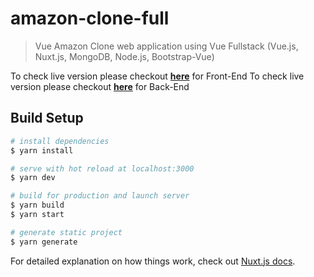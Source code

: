 # amazon-clone-full


> Vue Amazon Clone web application using Vue Fullstack (Vue.js, Nuxt.js, MongoDB, Node.js, Bootstrap-Vue)


To check live version please checkout **[here](https://vue-amazon-clone.herokuapp.com/)** for Front-End
To check live version please checkout **[here](https://vue-amazon-clone.herokuapp.com/admin)** for Back-End

## Build Setup

```bash
# install dependencies
$ yarn install

# serve with hot reload at localhost:3000
$ yarn dev

# build for production and launch server
$ yarn build
$ yarn start

# generate static project
$ yarn generate
```

For detailed explanation on how things work, check out [Nuxt.js docs](https://nuxtjs.org).
